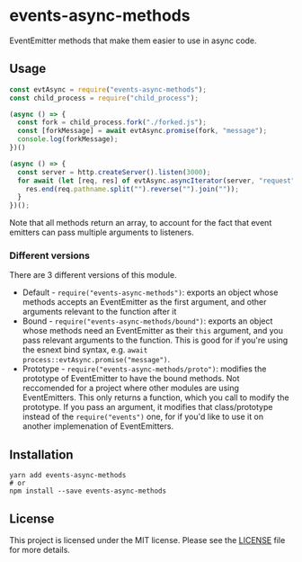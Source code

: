 # events-async-methods
EventEmitter methods that make them easier to use in async code.

## Usage
```js
const evtAsync = require("events-async-methods");
const child_process = require("child_process");

(async () => {
  const fork = child_process.fork("./forked.js");
  const [forkMessage] = await evtAsync.promise(fork, "message");
  console.log(forkMessage);
})()

(async () => {
  const server = http.createServer().listen(3000);
  for await (let [req, res] of evtAsync.asyncIterator(server, "request")) {
    res.end(req.pathname.split("").reverse("").join(""));
  }
})();
```
Note that all methods return an array, to account for the fact that event emitters can pass multiple arguments to listeners.

### Different versions
There are 3 different versions of this module.
* Default - `require("events-async-methods")`: exports an object whose methods accepts an EventEmitter as the first argument,
  and other arguments relevant to the function after it
* Bound - `require("events-async-methods/bound")`: exports an object whose methods need an EventEmitter as their `this`
  argument, and you pass relevant arguments to the function. This is good for if you're using the esnext bind syntax,
  e.g. `await process::evtAsync.promise("message")`.
* Prototype - `require("events-async-methods/proto")`: modifies the prototype of EventEmitter to have the bound methods.
  Not reccomended for a project where other modules are using EventEmitters. This only returns a function,
  which you call to modify the prototype. If you pass an argument, it modifies that class/prototype
  instead of the `require("events")` one, for if you'd like to use it on another implemenation of EventEmitters.

## Installation

```shell
yarn add events-async-methods
# or
npm install --save events-async-methods
```

## License
This project is licensed under the MIT license. Please see the [LICENSE](LICENSE) file for more details.
